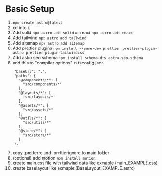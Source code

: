 # Basic Setup
1.  ```npm create astro@latest```
2. cd into it
3. Add solid ```npx astro add solid``` or react ```npx astro add react```
4. Add tailwind ```npx astro add tailwind```
5. Add sitemap ```npx astro add sitemap```
6. Add prettier plugins ```npm install --save-dev prettier prettier-plugin-astro prettier-plugin-tailwindcss```
7. Add astro seo schema ```npm install schema-dts astro-seo-schema```
6. add this to "compiler options" in tsconfig.json
```
    "baseUrl": ".",
    "paths": {
      "@components/*": [
        "src/components/*"
      ],
      "@layouts/*": [
        "src/layouts/*"
      ],
      "@assets/*": [
        "src/assets/*"
      ],
      "@utils/*": [
        "src/utils/*"
      ],
      "@store/*": [
        "src/store/*"
      ]
    },
```
7. copy .pretterrc and .prettierignore to main folder
8. (optional) add motion ```npm install motion```
9. create main.css file with tailwind data like exmaple (main_EXAMPLE.css)
10. create baselayout like exmaple (BaseLayout_EXAMPLE.astro)